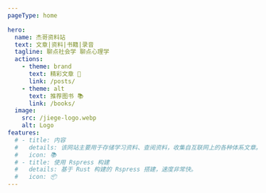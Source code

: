 ```yaml
---
pageType: home

hero:
  name: 杰哥资料站
  text: 文章|资料|书籍|录音
  tagline: 聊点社会学 聊点心理学
  actions:
    - theme: brand
      text: 精彩文章 📖
      link: /posts/
    - theme: alt
      text: 推荐图书 📚
      link: /books/
  image:
    src: /jiege-logo.webp
    alt: Logo
features:
  # - title: 内容
  #   details: 该网站主要用于存储学习资料、查阅资料，收集自互联网上的各种体系文章。
  #   icon: 📚
  # - title: 使用 Rspress 构建
  #   details: 基于 Rust 构建的 Rspress 搭建，速度非常快。
  #   icon: 📦
---
```

